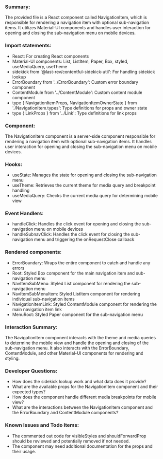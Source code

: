 ### Summary:
The provided file is a React component called NavigationItem, which is responsible for rendering a navigation item with optional sub-navigation items. It utilizes Material-UI components and handles user interaction for opening and closing the sub-navigation menu on mobile devices.

### Import statements:
- React: For creating React components
- Material-UI components: List, ListItem, Paper, Box, styled, useMediaQuery, useTheme
- sidekick from '@last-rev/contentful-sidekick-util': For handling sidekick lookup
- ErrorBoundary from '../ErrorBoundary': Custom error boundary component
- ContentModule from '../ContentModule': Custom content module component
- type { NavigationItemProps, NavigationItemOwnerState } from './NavigationItem.types': Type definitions for props and owner state
- type { LinkProps } from '../Link': Type definitions for link props

### Component:
The NavigationItem component is a server-side component responsible for rendering a navigation item with optional sub-navigation items. It handles user interaction for opening and closing the sub-navigation menu on mobile devices.

### Hooks:
- useState: Manages the state for opening and closing the sub-navigation menu
- useTheme: Retrieves the current theme for media query and breakpoint handling
- useMediaQuery: Checks the current media query for determining mobile view

### Event Handlers:
- handleClick: Handles the click event for opening and closing the sub-navigation menu on mobile devices
- handleSubnavClick: Handles the click event for closing the sub-navigation menu and triggering the onRequestClose callback

### Rendered components:
- ErrorBoundary: Wraps the entire component to catch and handle any errors
- Root: Styled Box component for the main navigation item and sub-navigation menu
- NavItemSubMenu: Styled List component for rendering the sub-navigation menu
- NavItemSubMenuItem: Styled ListItem component for rendering individual sub-navigation items
- NavigationItemLink: Styled ContentModule component for rendering the main navigation item link
- MenuRoot: Styled Paper component for the sub-navigation menu

### Interaction Summary:
The NavigationItem component interacts with the theme and media queries to determine the mobile view and handle the opening and closing of the sub-navigation menu. It also interacts with the ErrorBoundary, ContentModule, and other Material-UI components for rendering and styling.

### Developer Questions:
- How does the sidekick lookup work and what data does it provide?
- What are the available props for the NavigationItem component and their expected types?
- How does the component handle different media breakpoints for mobile view?
- What are the interactions between the NavigationItem component and the ErrorBoundary and ContentModule components?

### Known Issues and Todo Items:
- The commented out code for visibleStyles and shouldForwardProp should be reviewed and potentially removed if not needed.
- The component may need additional documentation for the props and their usage.